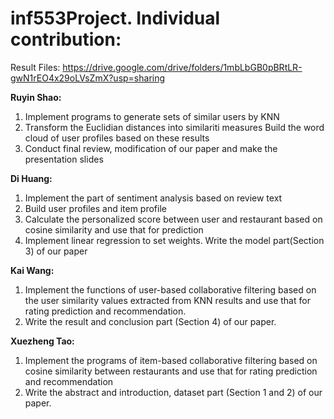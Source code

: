 # inf553Project. Individual contribution:

Result Files:
https://drive.google.com/drive/folders/1mbLbGB0pBRtLR-gwN1rEO4x29oLVsZmX?usp=sharing

**Ruyin Shao:** <br>
1. Implement programs to generate sets of similar users by KNN  <br> 
2. Transform the Euclidian distances into similariti measures Build the word cloud of user profiles based on these results <br> 
3. Conduct final review, modification of our paper and make the presentation slides

**Di Huang:**  <br>
1. Implement the part of sentiment analysis based on review text  <br> 
2. Build user profiles and item profile <br> 
3. Calculate the personalized score between user and restaurant based on cosine similarity and use that for prediction  <br> 
4. Implement linear regression to set weights. Write the model part(Section 3) of our paper

**Kai Wang:**  <br>
1. Implement the functions of user-based collaborative filtering based on the user similarity values extracted from KNN results and use that for rating prediction and recommendation. <br> 
2. Write the result and conclusion part (Section 4) of our paper.

**Xuezheng Tao:**  <br>
1. Implement the programs of item-based collaborative filtering based on cosine similarity between restaurants and use that for rating prediction and recommendation  <br>
2. Write the abstract and introduction, dataset part (Section 1 and 2) of our paper.
